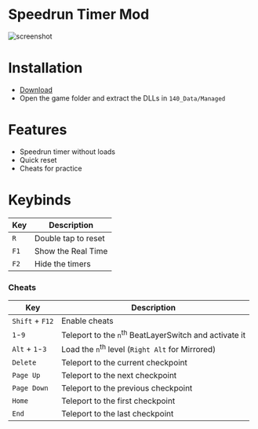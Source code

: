 # Speedrun Timer Mod
![screenshot](http://i.imgur.com/gsssoOt.png)

# Installation
* [Download](https://github.com/Dalet/140-speedrun-timer/releases/)
* Open the game folder and extract the DLLs in `140_Data/Managed`

# Features
* Speedrun timer without loads
* Quick reset
* Cheats for practice

# Keybinds
|   Key   |  Description |
| ------- | ------------ |
| `R`     | Double tap to reset |
| `F1`    | Show the Real Time |
| `F2`    | Hide the timers |

### Cheats

|   Key   |  Description |
| ------- | ------------ |
| `Shift` + `F12` | Enable cheats |
| `1`-`9` | Teleport to the `n`<sup>th</sup> BeatLayerSwitch and activate it |
| `Alt` + `1`-`3` | Load the `n`<sup>th</sup> level (`Right Alt` for Mirrored) |
| `Delete` | Teleport to the current checkpoint |
| `Page Up` | Teleport to the next checkpoint |
| `Page Down` | Teleport to the previous checkpoint |
|  `Home` | Teleport to the first checkpoint |
|  `End`  | Teleport to the last checkpoint |
